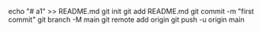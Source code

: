 echo "# a1" >> README.md
git init
git add README.md
git commit -m "first commit"
git branch -M main
git remote add origin 
git push -u origin main
